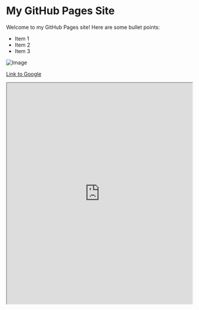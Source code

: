 # My GitHub Pages Site

Welcome to my GitHub Pages site! Here are some bullet points:

- Item 1
- Item 2
- Item 3

![Image](path-to-image.png)

[Link to Google](https://www.google.com)

<iframe src="https://ksemiu.github.io/repository-name/path-to-your-pdf.pdf" width="100%" height="600px"></iframe>
